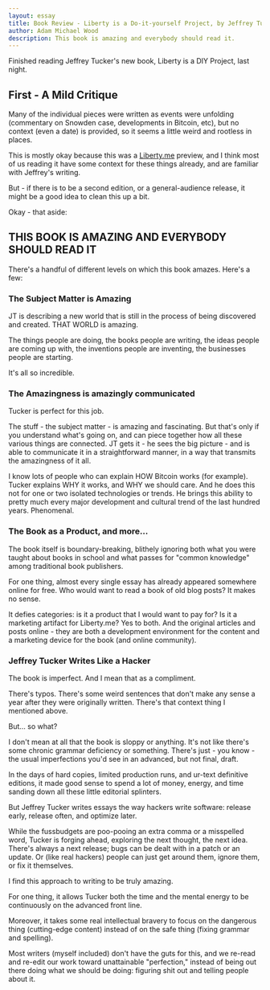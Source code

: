 ```yaml
---
layout: essay
title: Book Review - Liberty is a Do-it-yourself Project, by Jeffrey Tucker
author: Adam Michael Wood
description: This book is amazing and everybody should read it.
---
```


Finished reading Jeffrey Tucker﻿'s new book, Liberty is a DIY Project, last night.

## First - A Mild Critique

Many of the individual pieces were written as events were unfolding (commentary on Snowden case, developments in Bitcoin, etc), but no context (even a date) is provided, so it seems a little weird and rootless in places. 

This is mostly okay because this was a [Liberty.me](http://liberty.me) preview, and I think most of us reading it have some context for these things already, and are familiar with Jeffrey's writing. 

But - if there is to be a second edition, or a general-audience release, it might be a good idea to clean this up a bit.

Okay - that aside:

## THIS BOOK IS AMAZING AND EVERYBODY SHOULD READ IT

There's a handful of different levels on which this book amazes. Here's a few:

### The Subject Matter is Amazing

JT is describing a new world that is still in the process of being discovered and created. THAT WORLD is amazing. 

The things people are doing, the books people are writing, the ideas people are coming up with, the inventions people are inventing, the businesses people are starting.

It's all so incredible.

### The Amazingness is amazingly communicated

Tucker is perfect for this job. 

The stuff - the subject matter - is amazing and fascinating. But that's only if you understand what's going on, and can piece together how all these various things are connected. JT gets it - he sees the big picture - and is able to communicate it in a straightforward manner, in a way that transmits the amazingness of it all. 

I know lots of people who can explain HOW Bitcoin works (for example). Tucker explains WHY it works, and WHY we should care. And he does this not for one or two isolated technologies or trends. He brings this ability to pretty much every major development and cultural trend of the last hundred years. Phenomenal.

### The Book as a Product, and more...

The book itself is boundary-breaking, blithely ignoring both what you were taught about books in school and what passes for "common knowledge" among traditional book publishers. 

For one thing, almost every single essay has already appeared somewhere online for free. Who would want to read a book of old blog posts? It makes no sense. 

It defies categories: is it a product that I would want to pay for? Is it a marketing artifact for Liberty.me? Yes to both. And the original articles and posts online - they are both a development environment for the content and a marketing device for the book (and online community).


### Jeffrey Tucker Writes Like a Hacker

The book is imperfect. And I mean that as a compliment. 

There's typos. There's some weird sentences that don't make any sense a year after they were originally written. There's that context thing I mentioned above. 

But... so what?

I don't mean at all that the book is sloppy or anything. It's not like there's some chronic grammar deficiency or something. There's just - you know - the usual imperfections you'd see in an advanced, but not final, draft.

In the days of hard copies, limited production runs, and ur-text definitive editions, it made good sense to spend a lot of money, energy, and time sanding down all these little editorial splinters. 

But Jeffrey Tucker writes essays the way hackers write software: release early, release often, and optimize later. 

While the fussbudgets are poo-pooing an extra comma or a misspelled word, Tucker is forging ahead, exploring the next thought, the next idea. There's always a next release; bugs can be dealt with in a patch or an update. Or (like real hackers) people can just get around them, ignore them, or fix it themselves.

I find this approach to writing to be truly amazing.

For one thing, it allows Tucker both the time and the mental energy to be continuously on the advanced front line. 

Moreover, it takes some real intellectual bravery to focus on the dangerous thing (cutting-edge content) instead of on the safe thing (fixing grammar and spelling). 

Most writers (myself included) don't have the guts for this, and we re-read and re-edit our work toward unattainable "perfection," instead of being out there doing what we should be doing: figuring shit out and telling people about it.
